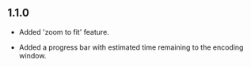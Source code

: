 ## 1.1.0

* Added 'zoom to fit' feature.

* Added a progress bar with estimated time remaining to the encoding
  window.
